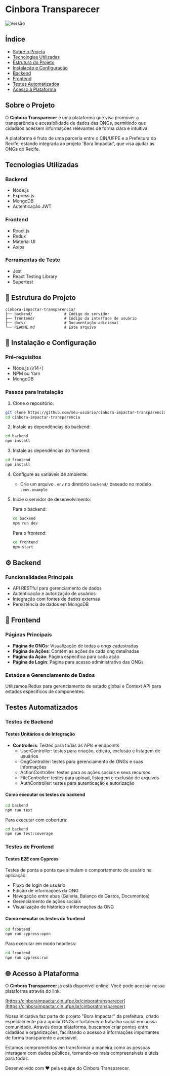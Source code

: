 # Cinbora Transparecer

![Versão](https://img.shields.io/badge/versão-1.0.0-blue)

## Índice

- [Sobre o Projeto](#sobre-o-projeto)
- [Tecnologias Utilizadas](#tecnologias-utilizadas)
- [Estrutura do Projeto](#estrutura-do-projeto)
- [Instalação e Configuração](#instalação-e-configuração)
- [Backend](#backend)
- [Frontend](#frontend)
- [Testes Automatizados](#testes-automatizados)
- [Acesso à Plataforma](#-acesso-à-plataforma)

## Sobre o Projeto

O **Cinbora Transparecer** é uma plataforma que visa promover a transparência e acessibilidade de dados das ONGs, permitindo que cidadãos acessem informações relevantes de forma clara e intuitiva.

A plataforma é fruto de uma parceria entre o CIN/UFPE e a Prefeitura do Recife, estando integrada ao projeto 'Bora Impactar', que visa ajudar as ONGs do Recife.

## Tecnologias Utilizadas

### Backend
- Node.js
- Express.js
- MongoDB
- Autenticação JWT

### Frontend
- React.js
- Redux
- Material UI
- Axios

### Ferramentas de Teste
- Jest
- React Testing Library
- Supertest

## 📁 Estrutura do Projeto

```
cinbora-impactar-transparencia/
├── backend/              # Código do servidor
├── frontend/             # Código da interface de usuário
├── docs/                 # Documentação adicional
└── README.md             # Este arquivo
```

## 🔧 Instalação e Configuração

### Pré-requisitos
- Node.js (v14+)
- NPM ou Yarn
- MongoDB

### Passos para Instalação

1. Clone o repositório:
```bash
git clone https://github.com/seu-usuario/cinbora-impactar-transparencia.git
cd cinbora-impactar-transparencia
```

2. Instale as dependências do backend:
```bash
cd backend
npm install
```

3. Instale as dependências do frontend:
```bash
cd frontend
npm install
```

4. Configure as variáveis de ambiente:
   - Crie um arquivo `.env` no diretório `backend/` baseado no modelo `.env.example`

5. Inicie o servidor de desenvolvimento:

   Para o backend:
   ```bash
   cd backend
   npm run dev
   ```

   Para o frontend:
   ```bash
   cd frontend
   npm start
   ```

## ⚙️ Backend

### Funcionalidades Principais

- API RESTful para gerenciamento de dados
- Autenticação e autorização de usuários
- Integração com fontes de dados externas
- Persistência de dados em MongoDB

## 🎨 Frontend

### Páginas Principais

- **Página de ONGs**: Visualização de todas a ongs cadastradas
- **Página de Ações**: Contém as ações de cada ong detalhadas
- **Página da Ação**: Página específica para cada ação
- **Página de Login**: Página para acesso administrativo das ONGs

### Estados e Gerenciamento de Dados

Utilizamos Redux para gerenciamento de estado global e Context API para estados específicos de componentes.

## Testes Automatizados

### Testes de Backend

#### Testes Unitários e de Integração
- **Controllers**: Testes para todas as APIs e endpoints
  - UserController: testes para criação, edição, exclusão e listagem de usuários
  - OngController: testes para gerenciamento de ONGs e suas informações
  - ActionController: testes para as ações sociais e seus recursos
  - FileController: testes para upload, listagem e exclusão de arquivos
  - AuthController: testes para autenticação e autorização

#### Como executar os testes do backend
```bash
cd backend
npm run test
```

Para executar com cobertura:
```bash
cd backend
npm run test:coverage
```

### Testes de Frontend

#### Testes E2E com Cypress
Testes de ponta a ponta que simulam o comportamento do usuário na aplicação:
- Fluxo de login de usuário
- Edição de informações da ONG
- Navegação entre abas (Galeria, Balanço de Gastos, Documentos)
- Gerenciamento de ações sociais
- Visualização de histórico e informações da ONG

#### Como executar os testes do frontend
```bash
cd frontend
npm run cypress:open
```

Para executar em modo headless:
```bash
cd frontend
npm run cypress:run
```

## 🌐 Acesso à Plataforma

O **Cinbora Transparecer** já está disponível online! Você pode acessar nossa plataforma através do link:

[https://cinboraimpactar.cin.ufpe.br/cinboratransparecer](https://cinboraimpactar.cin.ufpe.br/cinboratransparecer)

Nossa iniciativa faz parte do projeto "Bora Impactar" da prefeitura, criado especialmente para apoiar ONGs e fortalecer o trabalho social em nossa comunidade. Através desta plataforma, buscamos criar pontes entre cidadãos e organizações, facilitando o acesso a informações importantes de forma transparente e acessível.

Estamos comprometidos em transformar a maneira como as pessoas interagem com dados públicos, tornando-os mais compreensíveis e úteis para todos.


Desenvolvido com ❤️ pela equipe do Cinbora Transparecer.
